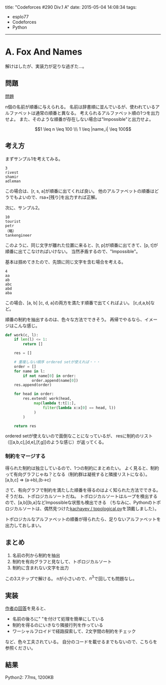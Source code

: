 title: "Codeforces #290 Div.1 A"
date: 2015-05-04 14:08:34
tags:
- esplo77
- Codeforces
- Python
---

# A. Fox And Names
解けはしたが、実装力が足りな過ぎた…。

## 問題
[問題](http://codeforces.com/contest/512/problem/A)

n個の名前が順番に与えられる。
名前は辞書順に並んでいるが、使われているアルファベットは通常の順番と異なる。
考えられるアルファベット順の1つを出力せよ。
また、そのような順番が存在しない場合は"Impossible"と出力せよ。

$$1 \leq n \leq 100 \\\
1 \leq |name_i| \leq 100$$

## 考え方
まずサンプル1を考えてみる。

```
3
rivest
shamir
adleman
```

この場合は、[r, s, a]が順番に出てくれば良い。
他のアルファベットの順番はどうでもよいので、rsa+[残り]を出力すれば正解。

次に、サンプル2。

```
10
tourist
petr
（略）
tankengineer
```

このように、同じ文字が離れた位置に来ると、[t, p]が順番に出てきて、[p, t]が順番に出てこなければいけない。
当然矛盾するので、"Impossible"。

基本は掴めてきたので、先頭に同じ文字を含む場合を考える。

```
4
aa
ab
abc
abd
aba
```

この場合、[a, b] [c, d, a]の両方を満たす順番で出てくればよい。
[c,d,a,b]など。

順番の制約を抽出するのは、色々な方法でできそう。
再帰でやるなら、イメージはこんな感じ。
```python
def work(c, l):
    if len(l) <= 1:
        return []

    res = []

    # 重複しない順序 ordered setが使えれば・・・
    order = []
    for name in l:
        if not name[0] in order:
            order.append(name[0])
    res.append(order)

    for head in order:
        res.extend( work(head,
             map(lambda t:t[1:],
                 filter(lambda x:x[0] == head, l))
             )
        )

    return res
```

ordered setが使えないので面倒なことになっているが、
resに制約のリスト（[[a,b,c],[d,e],[f,g]]のような感じ）が返ってくる。


### 制約をマージする
得られた制約は独立しているので、1つの制約にまとめたい。
よく見ると、制約って有向グラフじゃね？となる（制約群は凝視すると隣接リストになる）。
[a,b,c] => (a->b),(b->c)

さて、有向グラフで制約を満たした順番を得るのはよく知られた方法でできる。
そうだね、トポロジカルソートだね。
トポロジカルソートはループを検出するので、[a,b][b,a]などImpossibleな状態も検出できる
（ちなみに、Pythonのトポロジカルソートは、偶然見つけた[kachayev / topological.py](https://gist.github.com/kachayev/5910538)を頂戴しました）。

トポロジカルなアルファベットの順番が得られたら、足りないアルファベットを出力しておしまい。

## まとめ

1. 名前の列から制約を抽出
1. 制約を有向グラフと見なして、トポロジカルソート
1. 制約に含まれない文字を出力

この3ステップで解ける。
nが小さいので、$n^3$で回しても問題なし。

## 実装
[作者の回答](http://ideone.com/KVobNb)を見ると、

- 名前の後ろに" "を付けて処理を簡単にしている
- 制約を得るのにいきなり隣接行列を作っている
- ワーシャルフロイドで経路探索して、2文字間の制約をチェック

など、色々工夫されている。
自分のコードを載せるまでもないので、こちらを参照ください。

## 結果
Python2: 77ms, 1200KB